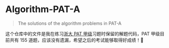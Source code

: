 # Algorithm-PAT-A

> The solutions of the algorithm problems in PAT-A

这个仓库中的文件是我在练习[浙大 PAT 甲级](https://pintia.cn/problem-sets/994805342720868352/problems/type/7)习题时保留的解题代码，PAT 甲级目前共有 155 道题，应该没有遗漏，希望之后的考试能够取得好成绩！🤭
